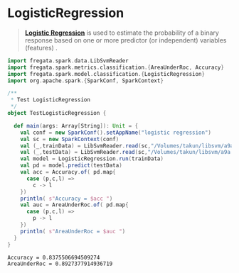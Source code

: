 LogisticRegression
=================
>  **[Logistic Regression](https://en.wikipedia.org/wiki/Logistic_regression)** is used to estimate the probability of a binary response based on one or more predictor (or independent) variables (features) .


```scala
import fregata.spark.data.LibSvmReader
import fregata.spark.metrics.classification.{AreaUnderRoc, Accuracy}
import fregata.spark.model.classification.{LogisticRegression}
import org.apache.spark.{SparkConf, SparkContext}

/**
 * Test LogisticRegression
 */
object TestLogisticRegression {

  def main(args: Array[String]): Unit = {
    val conf = new SparkConf().setAppName("logistic regression")
    val sc = new SparkContext(conf)
    val (_,trainData) = LibSvmReader.read(sc,"/Volumes/takun/libsvm/a9a",123)
    val (_,testData) = LibSvmReader.read(sc,"/Volumes/takun/libsvm/a9a.t",123)
    val model = LogisticRegression.run(trainData)
    val pd = model.predict(testData)
    val acc = Accuracy.of( pd.map{
      case (p,c,l) =>
        c -> l
    })
    println( s"Accuracy = $acc ")
    val auc = AreaUnderRoc.of( pd.map{
      case (p,c,l) =>
        p -> l
    })
    println( s"AreaUnderRoc = $auc ")
  }
}

```

    Accuracy = 0.8375506694509274
    AreaUnderRoc = 0.8927377914936719
